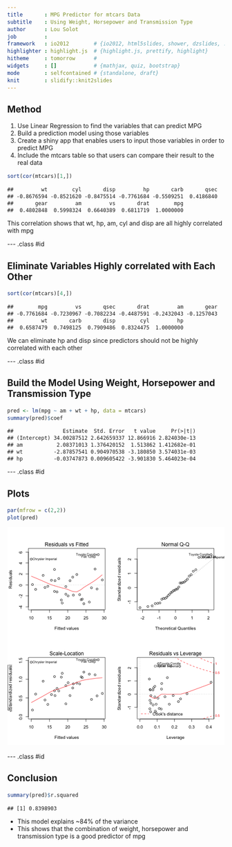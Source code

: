```yaml
---
title       : MPG Predictor for mtcars Data 
subtitle    : Using Weight, Horsepower and Transmission Type
author      : Lou Solot
job         : 
framework   : io2012        # {io2012, html5slides, shower, dzslides, ...}
highlighter : highlight.js  # {highlight.js, prettify, highlight}
hitheme     : tomorrow      # 
widgets     : []            # {mathjax, quiz, bootstrap}
mode        : selfcontained # {standalone, draft}
knit        : slidify::knit2slides
---
```


## Method

1. Use Linear Regression to find the variables that can predict MPG
2. Build a prediction model using those variables
3. Create a shiny app that enables users to input those variables in order to predict MPG
4. Include the mtcars table so that users can compare their result to the real data

```r
sort(cor(mtcars)[1,])
```

```
##         wt        cyl       disp         hp       carb       qsec 
## -0.8676594 -0.8521620 -0.8475514 -0.7761684 -0.5509251  0.4186840 
##       gear         am         vs       drat        mpg 
##  0.4802848  0.5998324  0.6640389  0.6811719  1.0000000
```

This correlation shows that wt, hp, am, cyl and disp are all highly correlated with mpg

--- .class #id 

## Eliminate Variables Highly correlated with Each Other

```r
sort(cor(mtcars)[4,])
```

```
##        mpg         vs       qsec       drat         am       gear 
## -0.7761684 -0.7230967 -0.7082234 -0.4487591 -0.2432043 -0.1257043 
##         wt       carb       disp        cyl         hp 
##  0.6587479  0.7498125  0.7909486  0.8324475  1.0000000
```

We can eliminate hp and disp since predictors should not be highly correlated with each other

--- .class #id

## Build the Model Using Weight, Horsepower and Transmission Type


```r
pred <- lm(mpg ~ am + wt + hp, data = mtcars)
summary(pred)$coef
```

```
##                Estimate  Std. Error   t value     Pr(>|t|)
## (Intercept) 34.00287512 2.642659337 12.866916 2.824030e-13
## am           2.08371013 1.376420152  1.513862 1.412682e-01
## wt          -2.87857541 0.904970538 -3.180850 3.574031e-03
## hp          -0.03747873 0.009605422 -3.901830 5.464023e-04
```

--- .class #id

## Plots


```r
par(mfrow = c(2,2))
plot(pred)
```

![plot of chunk unnamed-chunk-4](assets/fig/unnamed-chunk-4-1.png)

--- .class #id

## Conclusion


```r
summary(pred)$r.squared
```

```
## [1] 0.8398903
```

* This model explains ~84% of the variance
* This shows that the combination of weight, horsepower and transmission type is a good predictor of mpg
